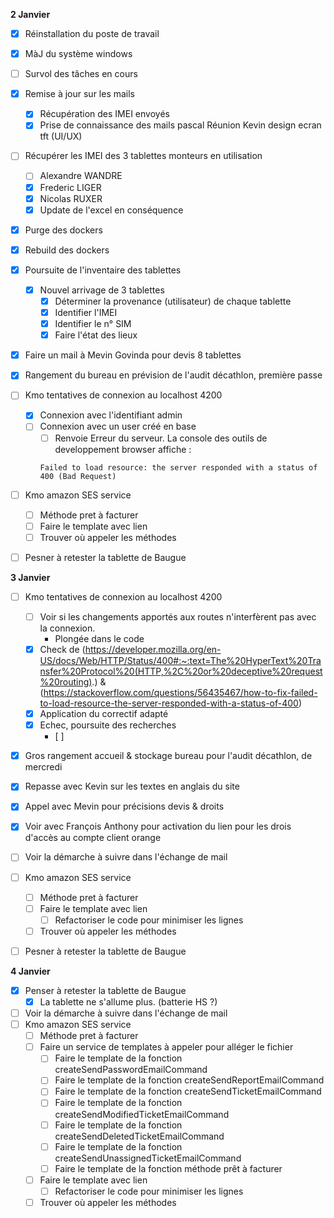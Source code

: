 **2 Janvier**
- [x] Réinstallation du poste de travail
- [x] MàJ du système windows
- [ ] Survol des tâches en cours 
- [x] Remise à jour sur les mails
    - [x] Récupération des IMEI envoyés
    - [x] Prise de connaissance des mails pascal
    Réunion Kevin design ecran tft (UI/UX)
- [ ] Récupérer les IMEI des 3 tablettes monteurs en utilisation
    - [ ] Alexandre WANDRE
    - [x] Frederic LIGER 
    - [x] Nicolas RUXER
    - [x] Update de l'excel en conséquence
- [x] Purge des dockers
- [x] Rebuild des dockers
- [x] Poursuite de l'inventaire des tablettes
    - [x] Nouvel arrivage de 3 tablettes
        - [x] Déterminer la provenance (utilisateur) de chaque tablette
        - [x] Identifier l'IMEI
        - [x] Identifier le n° SIM
        - [x] Faire l'état des lieux
- [x] Faire un mail à Mevin Govinda pour devis 8 tablettes
- [x] Rangement du bureau en prévision de l'audit décathlon, première passe
- [ ] Kmo tentatives de connexion au localhost 4200
    - [x] Connexion avec l'identifiant admin
    - [ ] Connexion avec un user créé en base
        - [ ] Renvoie Erreur du serveur. La console des outils de developpement browser affiche :
        ```
        Failed to load resource: the server responded with a status of 400 (Bad Request)
        ```
- [ ] Kmo amazon SES service
    - [ ] Méthode pret à facturer 
    - [ ] Faire le template avec lien
    - [ ] Trouver où appeler les méthodes
- [ ] Pesner à retester la tablette de Baugue


**3 Janvier**
- [ ] Kmo tentatives de connexion au localhost 4200 
    - [ ] Voir si les changements apportés aux routes n'interfèrent pas avec la connexion. 
        - Plongée dans le code
    - [x] Check de (https://developer.mozilla.org/en-US/docs/Web/HTTP/Status/400#:~:text=The%20HyperText%20Transfer%20Protocol%20(HTTP,%2C%20or%20deceptive%20request%20routing).) & (https://stackoverflow.com/questions/56435467/how-to-fix-failed-to-load-resource-the-server-responded-with-a-status-of-400)
    - [x] Application du correctif adapté
    - [x] Echec, poursuite des recherches
        - [ ]
- [x] Gros rangement accueil & stockage bureau pour l'audit décathlon, de mercredi
- [x] Repasse avec Kevin sur les textes en anglais du site
- [x] Appel avec Mevin pour précisions devis & droits
- [x] Voir avec François Anthony pour activation du lien pour les drois d'accès au compte client orange
- [ ] Voir la démarche à suivre dans l'échange de mail
- [ ] Kmo amazon SES service
    - [ ] Méthode pret à facturer 
    - [ ] Faire le template avec lien
        - [ ] Refactoriser le code pour minimiser les lignes
    - [ ] Trouver où appeler les méthodes
- [ ] Pesner à retester la tablette de Baugue


**4 Janvier**
- [x] Penser à retester la tablette de Baugue
    - [x] La tablette ne s'allume plus. (batterie HS ?)
- [ ] Voir la démarche à suivre dans l'échange de mail
- [ ] Kmo amazon SES service
    - [ ] Méthode pret à facturer
    - [ ] Faire un service de templates à appeler pour alléger le fichier
        - [ ] Faire le template de la fonction createSendPasswordEmailCommand
        - [ ] Faire le template de la fonction createSendReportEmailCommand
        - [ ] Faire le template de la fonction createSendTicketEmailCommand
        - [ ] Faire le template de la fonction createSendModifiedTicketEmailCommand
        - [ ] Faire le template de la fonction createSendDeletedTicketEmailCommand
        - [ ] Faire le template de la fonction createSendUnassignedTicketEmailCommand
        - [ ] Faire le template de la fonction méthode prêt à facturer
    - [ ] Faire le template avec lien
        - [ ] Refactoriser le code pour minimiser les lignes
    - [ ] Trouver où appeler les méthodes